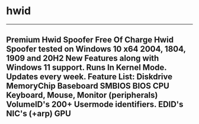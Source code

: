 # hwid
----------------------------------------------------------------------
Premium Hwid Spoofer Free Of Charge
Hwid Spoofer tested on Windows 10 x64 2004, 1804, 1909 and 20H2
New Features along with Windows 11 support.
Runs In Kernel Mode.
Updates every week.
Feature List:
Diskdrive
MemoryChip
Baseboard
SMBIOS
BIOS
CPU
Keyboard, Mouse, Monitor (peripherals)
VolumeID's
200+ Usermode identifiers.
EDID's
NIC's (+arp)
GPU
-----------------------------------------------------------------------
